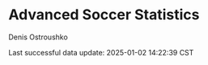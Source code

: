 # Advanced Soccer Statistics
Denis Ostroushko

<!-- gfm -->

Last successful data update: 2025-01-02 14:22:39 CST
